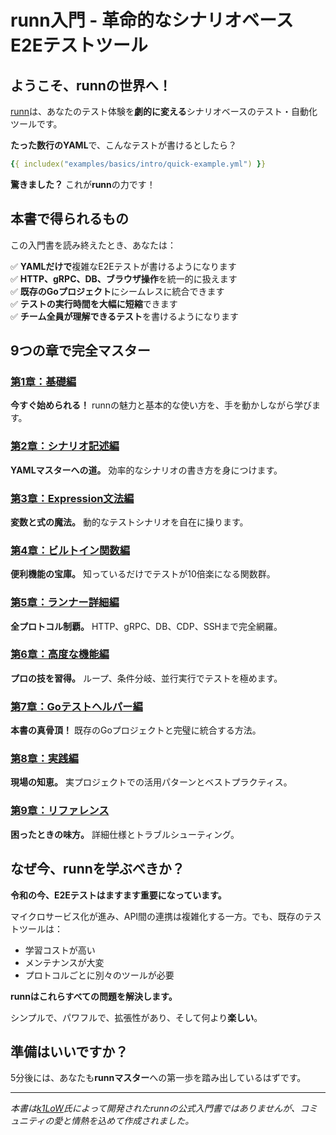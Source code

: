 # runn入門 - 革命的なシナリオベースE2Eテストツール

## ようこそ、runnの世界へ！

[runn](https://github.com/k1LoW/runn)は、あなたのテスト体験を**劇的に変える**シナリオベースのテスト・自動化ツールです。

**たった数行のYAML**で、こんなテストが書けるとしたら？

```yaml
{{ includex("examples/basics/intro/quick-example.yml") }}
```

**驚きました？** これが**runn**の力です！

## 本書で得られるもの

この入門書を読み終えたとき、あなたは：

✅ **YAMLだけで**複雑なE2Eテストが書けるようになります  
✅ **HTTP、gRPC、DB、ブラウザ操作**を統一的に扱えます  
✅ **既存のGoプロジェクト**にシームレスに統合できます  
✅ **テストの実行時間を大幅に短縮**できます  
✅ **チーム全員が理解できるテスト**を書けるようになります

## 9つの章で完全マスター

### [第1章：基礎編](basics.md)
**今すぐ始められる！** runnの魅力と基本的な使い方を、手を動かしながら学びます。

### [第2章：シナリオ記述編](scenario.md)
**YAMLマスターへの道。** 効率的なシナリオの書き方を身につけます。

### [第3章：Expression文法編](expr-lang.md)
**変数と式の魔法。** 動的なテストシナリオを自在に操ります。

### [第4章：ビルトイン関数編](runn-builtins.md)
**便利機能の宝庫。** 知っているだけでテストが10倍楽になる関数群。

### [第5章：ランナー詳細編](runners.md)
**全プロトコル制覇。** HTTP、gRPC、DB、CDP、SSHまで完全網羅。

### [第6章：高度な機能編](advanced.md)
**プロの技を習得。** ループ、条件分岐、並行実行でテストを極めます。

### [第7章：Goテストヘルパー編](test-helper.md)
**本書の真骨頂！** 既存のGoプロジェクトと完璧に統合する方法。

### [第8章：実践編](practices.md)
**現場の知恵。** 実プロジェクトでの活用パターンとベストプラクティス。

### [第9章：リファレンス](references.md)
**困ったときの味方。** 詳細仕様とトラブルシューティング。

## なぜ今、runnを学ぶべきか？

**令和の今、E2Eテストはますます重要になっています。**

マイクロサービス化が進み、API間の連携は複雑化する一方。でも、既存のテストツールは：
- 学習コストが高い
- メンテナンスが大変
- プロトコルごとに別々のツールが必要

**runnはこれらすべての問題を解決します。**

シンプルで、パワフルで、拡張性があり、そして何より**楽しい**。

## 準備はいいですか？

5分後には、あなたも**runnマスター**への第一歩を踏み出しているはずです。

---

*本書は[k1LoW](https://github.com/k1LoW)氏によって開発されたrunnの公式入門書ではありませんが、コミュニティの愛と情熱を込めて作成されました。*